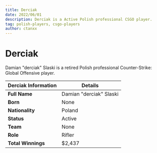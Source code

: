 ```yaml
---
title: Derciak
date: 2022/06/01
description: Derciak is a Active Polish professional CSGO player.
tag: polish-players, csgo-players
author: ctanxx
---
```


# Derciak

Damian "derciak" Slaski is a retired Polish professional Counter-Strike: Global Offensive player.

| **Derciak Information** | **Details**          |
| -------------------- | ----------------------- |
| **Full Name**        | Damian "derciak" Slaski |
| **Born**             | None                    |
| **Nationality**      | Poland                  |
| **Status**           | Active                  |
| **Team**             | None                    |
| **Role**             | Rifler                  |
| **Total Winnings**   | $2,437                  |